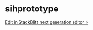 # sihprototype

[Edit in StackBlitz next generation editor ⚡️](https://stackblitz.com/~/github.com/VihaanR/sihprototype)